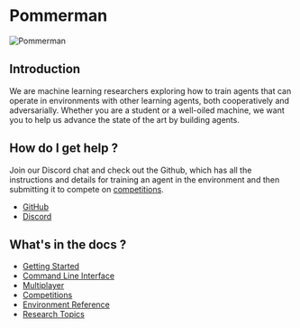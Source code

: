 # Pommerman
![Pommerman](./assets/logo.png)
## Introduction
We are machine learning researchers exploring how to train agents that can operate in environments with other learning agents, both cooperatively and adversarially. Whether you are a student or a well-oiled machine, we want you to help us advance the state of the art by building agents.

## How do I get help ?
Join our Discord chat and check out the Github, which has all the instructions and details for training an agent in the environment and then submitting it to compete on [competitions](competitions.md).  

* [GitHub](https://github.com/MultiAgentLearning/playground)  
* [Discord](https://discord.gg/wjVJEDc)  
  
## What's in the docs ?  
* [Getting Started](getting_started.md)  
* [Command Line Interface](CLI.md)  
* [Multiplayer](multiplayer.md)  
* [Competitions](competitions.md)  
* [Environment Reference](environment.md)  
* [Research Topics](research.md)  